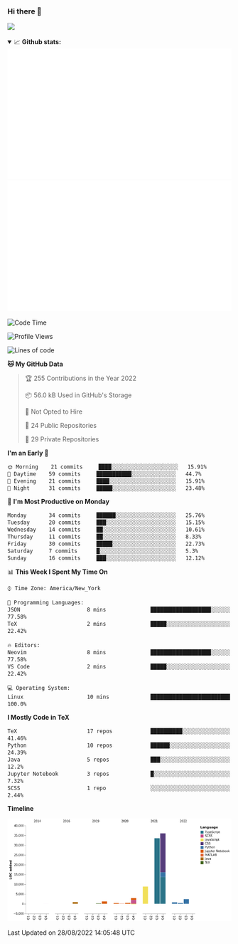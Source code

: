 ### Hi there 👋
 <!--<a href=""><img src="https://img.shields.io/badge/gmail-%23D14836.svg?&style=for-the-badge&logo=gmail&logoColor=white"/></a>-->
 <a href="https://twitter.com/shahanM"><img src="https://img.shields.io/badge/twitter-%231DA1F2.svg?&style=for-the-badge&logo=twitter&logoColor=white"/></a>
 <!--<a href=""><img src="https://img.shields.io/badge/linkedin-%230077B5.svg?&style=for-the-badge&logo=linkedin&logoColor=white"/></a>-->
<details open>
  <summary>📈 <b>Github stats:</b></summary>
  <img src="https://raw.githubusercontent.com/ShahanM/stats-github/master/generated/overview.svg#gh-dark-mode-only" />
  <!--![](https://raw.githubusercontent.com/username/github-stats/master/generated/overview.svg#gh-light-mode-only)-->
  <img src="https://raw.githubusercontent.com/ShahanM/stats-github/master/generated/languages.svg#gh-dark-mode-only" />
  <!--![](https://raw.githubusercontent.com/username/github-stats/master/generated/languages.svg#gh-light-mode-only)-->
  <!--<img src="https://raw.githubusercontent.com/ShahanM/github-stats/master/generated/overview.svg"/>-->
  <!--<img src="https://raw.githubusercontent.com/ShahanM/github-stats/master/generated/languages.svg"/>-->
</details>


<!--
**ShahanM/ShahanM** is a ✨ _special_ ✨ repository because its `README.md` (this file) appears on your GitHub profile.

Here are some ideas to get you started:

- 🔭 I’m currently working on ...
- 🌱 I’m currently learning ...
- 👯 I’m looking to collaborate on ...
- 🤔 I’m looking for help with ...
- 💬 Ask me about ...
- 📫 How to reach me: ...
- 😄 Pronouns: ...
- ⚡ Fun fact: ...
-->

<!--START_SECTION:waka-->
![Code Time](http://img.shields.io/badge/Code%20Time-525%20hrs%2058%20mins-blue)

![Profile Views](http://img.shields.io/badge/Profile%20Views-2-blue)

![Lines of code](https://img.shields.io/badge/From%20Hello%20World%20I%27ve%20Written-88%20Thousand%20lines%20of%20code-blue)

**🐱 My GitHub Data** 

> 🏆 255 Contributions in the Year 2022
 > 
> 📦 56.0 kB Used in GitHub's Storage 
 > 
> 🚫 Not Opted to Hire
 > 
> 📜 24 Public Repositories 
 > 
> 🔑 29 Private Repositories  
 > 
**I'm an Early 🐤** 

```text
🌞 Morning    21 commits     ████░░░░░░░░░░░░░░░░░░░░░   15.91% 
🌆 Daytime    59 commits     ███████████░░░░░░░░░░░░░░   44.7% 
🌃 Evening    21 commits     ████░░░░░░░░░░░░░░░░░░░░░   15.91% 
🌙 Night      31 commits     █████░░░░░░░░░░░░░░░░░░░░   23.48%

```
📅 **I'm Most Productive on Monday** 

```text
Monday       34 commits     ██████░░░░░░░░░░░░░░░░░░░   25.76% 
Tuesday      20 commits     ███░░░░░░░░░░░░░░░░░░░░░░   15.15% 
Wednesday    14 commits     ██░░░░░░░░░░░░░░░░░░░░░░░   10.61% 
Thursday     11 commits     ██░░░░░░░░░░░░░░░░░░░░░░░   8.33% 
Friday       30 commits     █████░░░░░░░░░░░░░░░░░░░░   22.73% 
Saturday     7 commits      █░░░░░░░░░░░░░░░░░░░░░░░░   5.3% 
Sunday       16 commits     ███░░░░░░░░░░░░░░░░░░░░░░   12.12%

```


📊 **This Week I Spent My Time On** 

```text
⌚︎ Time Zone: America/New_York

💬 Programming Languages: 
JSON                     8 mins              ███████████████████░░░░░░   77.58% 
TeX                      2 mins              █████░░░░░░░░░░░░░░░░░░░░   22.42%

🔥 Editors: 
Neovim                   8 mins              ███████████████████░░░░░░   77.58% 
VS Code                  2 mins              █████░░░░░░░░░░░░░░░░░░░░   22.42%

💻 Operating System: 
Linux                    10 mins             █████████████████████████   100.0%

```

**I Mostly Code in TeX** 

```text
TeX                      17 repos            ██████████░░░░░░░░░░░░░░░   41.46% 
Python                   10 repos            ██████░░░░░░░░░░░░░░░░░░░   24.39% 
Java                     5 repos             ███░░░░░░░░░░░░░░░░░░░░░░   12.2% 
Jupyter Notebook         3 repos             █░░░░░░░░░░░░░░░░░░░░░░░░   7.32% 
SCSS                     1 repo              ░░░░░░░░░░░░░░░░░░░░░░░░░   2.44%

```


**Timeline**

![Chart not found](https://raw.githubusercontent.com/ShahanM/ShahanM/main/charts/bar_graph.png) 


 Last Updated on 28/08/2022 14:05:48 UTC
<!--END_SECTION:waka-->
